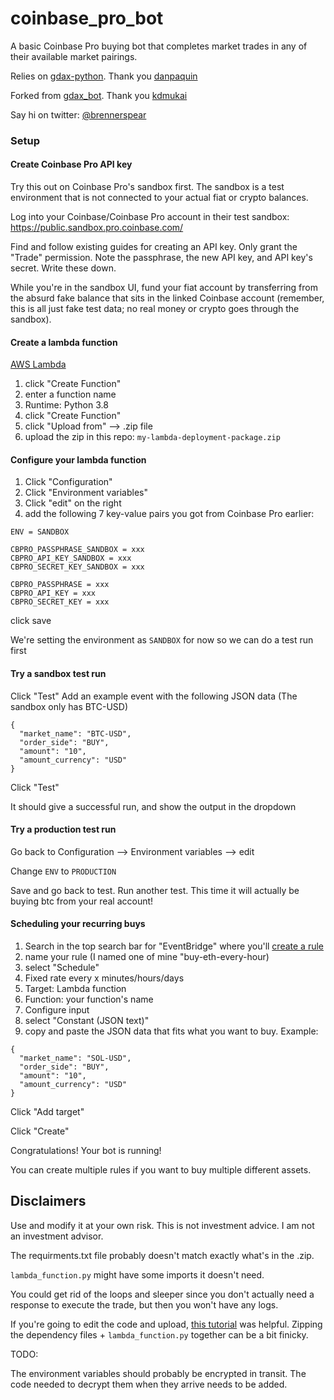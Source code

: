 # coinbase_pro_bot
A basic Coinbase Pro buying bot that completes market trades in any of their available market pairings. 

Relies on [gdax-python](https://github.com/danpaquin/gdax-python). Thank you [danpaquin](https://github.com/danpaquin)

Forked from [gdax_bot](https://github.com/kdmukai/gdax_bot). Thank you [kdmukai](https://github.com/kdmukai)

Say hi on twitter: [@brennerspear](https://www.twitter.com/brennerspear)

### Setup

#### Create Coinbase Pro API key
Try this out on Coinbase Pro's sandbox first. The sandbox is a test environment that is not connected to your actual fiat or crypto balances.

Log into your Coinbase/Coinbase Pro account in their test sandbox:
https://public.sandbox.pro.coinbase.com/

Find and follow existing guides for creating an API key. Only grant the "Trade" permission. Note the passphrase, the new API key, and API key's secret. Write these down.

While you're in the sandbox UI, fund your fiat account by transferring from the absurd fake balance that sits in the linked Coinbase account (remember, this is all just fake test data; no real money or crypto goes through the sandbox).

#### Create a lambda function
[AWS Lambda](https://console.aws.amazon.com/lambda/home?region=us-east-1#/functions)

1. click "Create Function"
2. enter a function name
3. Runtime: Python 3.8
4. click "Create Function"
5. click "Upload from" --> .zip file
6. upload the zip in this repo: `my-lambda-deployment-package.zip`

#### Configure your lambda function

1. Click "Configuration"
2. Click "Environment variables"
3. Click "edit" on the right
4. add the following 7 key-value pairs you got from Coinbase Pro earlier:
```
ENV = SANDBOX

CBPRO_PASSPHRASE_SANDBOX = xxx
CBPRO_API_KEY_SANDBOX = xxx
CBPRO_SECRET_KEY_SANDBOX = xxx

CBPRO_PASSPHRASE = xxx
CBPRO_API_KEY = xxx
CBPRO_SECRET_KEY = xxx
```

click save

We're setting the environment as `SANDBOX` for now so we can do a test run first

#### Try a sandbox test run

Click "Test"
Add an example event with the following JSON data (The sandbox only has BTC-USD)
```
{
  "market_name": "BTC-USD",
  "order_side": "BUY",
  "amount": "10",
  "amount_currency": "USD"
}
```

Click "Test"

It should give a successful run, and show the output in the dropdown

#### Try a production test run

Go back to Configuration --> Environment variables --> edit

Change  `ENV` to `PRODUCTION`

Save and go back to test. Run another test. This time it will actually be buying btc from your real account!

#### Scheduling your recurring buys

1. Search in the top search bar for "EventBridge" where you'll [create a rule](https://console.aws.amazon.com/events/home?region=us-east-1#/rules/create)
2. name your rule (I named one of mine "buy-eth-every-hour)
3. select "Schedule"
4. Fixed rate every x minutes/hours/days
5. Target: Lambda function
6. Function: your function's name
7. Configure input
8. select "Constant (JSON text)"
9. copy and paste the JSON data that fits what you want to buy. Example:
```
{
  "market_name": "SOL-USD",
  "order_side": "BUY",
  "amount": "10",
  "amount_currency": "USD"
}
```

Click "Add target"

Click "Create"

Congratulations! Your bot is running!

You can create multiple rules if you want to buy multiple different assets.

## Disclaimers
Use and modify it at your own risk. This is not investment advice. I am not an investment advisor. 

The requirments.txt file probably doesn't match exactly what's in the .zip.

`lambda_function.py` might have some imports it doesn't need.

You could get rid of the loops and sleeper since you don't actually need a response to execute the trade, but then you won't have any logs.

If you're going to edit the code and upload, [this tutorial](https://docs.aws.amazon.com/lambda/latest/dg/python-package-create.html#python-package-create-with-dependency) was helpful. Zipping the dependency files + `lambda_function.py` together can be a bit finicky. 


TODO:

The environment variables should probably be encrypted in transit. The code needed to decrypt them when they arrive needs to be added. 


